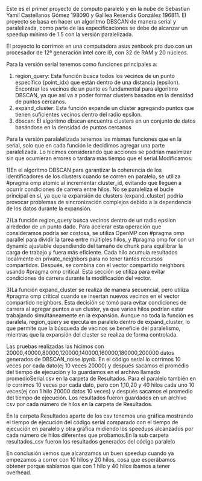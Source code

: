 Este es el primer proyecto de computo paralelo y en la nube de Sebastian Yamil Castellanos Gómez 198090 y Galilea Resendis González 196811. El proyecto se basa en hacer un algoritmo DBSCAN de manera serial y paralelizada, como parte de las especificaciones se debe de alcanzar un speedup mínimo de 1.5 con la versión paralelizada. 

El proyecto lo corrimos en una computadora asus zenbook pro duo con un procesador de 12ª generación intel core i9, con 32 de RAM y 20 núcleos. 

Para la versión serial tenemos como funciones principales a: 
1) region_query: Esta función busca todos los vecinos de un punto específico (point_idx) que están dentro de una distancia (epsilon). Encontrar los vecinos de un punto es fundamental para algoritmo DBSCAN, ya que así va a poder formar clusters basados en la densidad de puntos cercanos.
2) expand_cluster: Esta función expande un clúster agregando puntos que tienen suficientes vecinos dentro del radio epsilon.
3) dbscan: El algoritmo dbscan encuentra clusters en un conjunto de datos basándose en la densidad de puntos cercanos

Para la versión paralalelizada tenemos las mismas funciones que en la serial, solo que en cada función le decidimos agregar una parte paralelizada. Lo hicimos considerando que acciones se podrían maximizar sin que ocurrieran errores o tardara más tiempo que el serial.Modificamos: 

1)En el algoritmo DBSCAN para garantizar la coherencia de los identificadores de los clusters cuando se corren en paralelo, se utiliza #pragma omp atomic al incrementar cluster_id, evitando que lleguen a ocurrir condiciones de carrera entre hilos. No se paraleliza el bucle principal en sí, ya que la expansión de clusters (expand_cluster) podría provocar problemas de sincronización complejos debido a la dependencia de los datos durante la expansión.

2)La función region_query busca vecinos dentro de un radio epsilon alrededor de un punto dado. Para acelerar esta operación que consideramos podría ser costosa, se utiliza OpenMP con #pragma omp parallel para dividir la tarea entre múltiples hilos, y #pragma omp for con un dynamic ajustable dependiendo del tamaño de chunk para equilibrar la carga de trabajo y fuera más eficiente. Cada hilo acumula resultados localmente en private_neighbors para no tener tantos recursos compartidos. Después, se combina con el vector compartido neighbors usando #pragma omp critical. Esta sección se utiliza para evitar condiciones de carrera durante la modificación del vector.

3)La función expand_cluster se realiza de manera secuencial, pero utiliza #pragma omp critical cuando se insertan nuevos vecinos en el vector compartido neighbors. Esta decisión se tomó para evitar condiciones de carrera al agregar puntos a un cluster, ya que varios hilos podrían estar trabajando simultáneamente en la expansión. Aunque no toda la función es paralela, region_query se ejecuta en paralelo dentro de expand_cluster, lo que permite que la búsqueda de vecinos se beneficie del paralelismo, mientras que la expansión del cluster se realiza de forma controlada.

Las pruebas realizadas las hicimos con 20000,40000,80000,120000,140000,160000,180000,200000 datos generados de DBSCAN_noise.ipynb. En el código serial lo corrimos 10 veces por cada dato(ej 10 veces 20000) y después sacamos el promedio del tiempo de ejecución y lo guardamos en el archivo llamado promedioSerial.csv en la carpeta de Resultados. Para el paralelo también en lo corrimos 10 veces por cada dato, pero con 1,10,20 y 40 hilos cada uno 10 veces(ej con 1 hilo 20000 datos 10 veces) y después sacamos el promedio del tiempo de ejecución. Los resultados fueron guardados en un archivo csv por cada número de hilos en la carpeta de Resultados.

En la carpeta Resultados aparte de los csv tenemos una gráfica mostrando el tiempo de ejecución del código serial comparado con el tiempo de ejecución en paralelo y otra gráfica midiendo los speedups alcanzados por cada número de hilos diferentes que probamos.En la sub carpeta resultados_csv fueron los resultados generados del código paralelo 

En conclusión vemos que alcanzamos un buen speedup cuando ya empezamos a correr con 10 hilos y 20 hilos, cosa que esperábamos obtener porque sabíamos que con 1 hilo y 40 hilos íbamos a tener overhead. 



